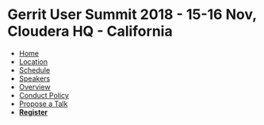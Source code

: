 # Gerrit User Summit 2018 - 15-16 Nov, Cloudera HQ - California

* [Home](/index.md)
* [Location](/location.md)
* [Schedule](/schedule.md)
* [Speakers](/speakers.md)
* [Overview](/overview.md)
* [Conduct Policy](/conduct-policy.md)
* [Propose a Talk](/cfp.md)
* **[Register](https://gus2018.eventbrite.com)**

[home]: /index.md
[logo]: images/gerritusersummit2018.png
